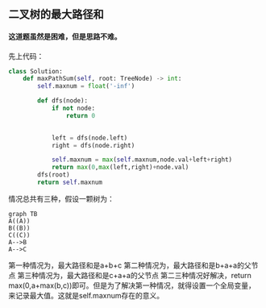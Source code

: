 ## 二叉树的最大路径和



#### 这道题虽然是困难，但是思路不难。
先上代码：
```python
class Solution:
    def maxPathSum(self, root: TreeNode) -> int:
        self.maxnum = float('-inf')

        def dfs(node):
            if not node:
                return 0
            

            left = dfs(node.left)
            right = dfs(node.right)

            self.maxnum = max(self.maxnum,node.val+left+right)
            return max(0,max(left,right)+node.val)
        dfs(root)
        return self.maxnum
```
情况总共有三种，假设一颗树为：
```mermaid
graph TB
A((A))
B((B))
C((C))
A-->B
A-->C
```
 第一种情况为，最大路径和是a+b+c
 第二种情况为，最大路径和是b+a+a的父节点
 第三种情况为，最大路径和是c+a+a的父节点
第二三种情况好解决，return max(0,a+max(b,c))即可。但是为了解决第一种情况，就得设置一个全局变量，来记录最大值。这就是self.maxnum存在的意义。
